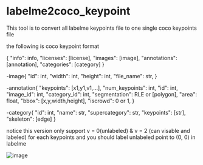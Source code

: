 # labelme2coco_keypoint

This tool is to convert all labelme keypoints file to one single coco keypoints file


the following is coco keypoint format

{
    "info": info,
    "licenses": [license],
    "images": [image],
    "annotations": [annotation],
    "categories": [category]
}



-image{
    "id": int,
    "width": int,
    "height": int,
    "file_name": str,
}


-annotation{
    "keypoints": [x1,y1,v1,...],
    "num_keypoints": int,
    "id": int,
    "image_id": int,
    "category_id": int,
    "segmentation": RLE or [polygon],
    "area": float,
    "bbox": [x,y,width,height],
    "iscrowd": 0 or 1,
}


-category{
    "id": int,
    "name": str,
    "supercategory": str,
    "keypoints": [str],
    "skeleton": [edge]
}



notice this version only support v = 0(unlabeled) & v = 2 (can visable and labeled) for each keypoints
and you should label unlabeled point to (0, 0) in labelme


![image](https://github.com/m5823779/labelme2coco_keypoint/blob/master/label_keypoint.gif)
